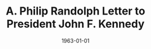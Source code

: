 ---
title: A. Philip Randolph Letter to President John F. Kennedy
layout: "tc-single"
hasContentInGallery: true
date: 1963-01-01
---